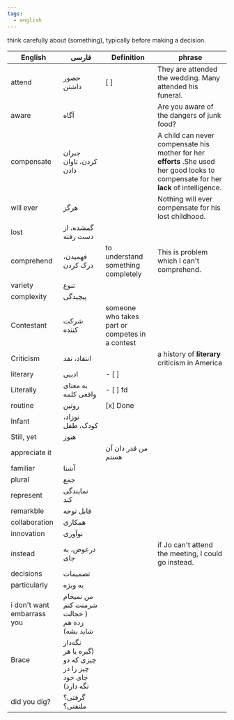 ```yaml
---
tags:
  - english
---
```

think carefully about (something), typically before making a decision.

| English                    | فارسی                                                      | Definition                                      | phrase                                                                                                                               |
| -------------------------- | ---------------------------------------------------------- | ----------------------------------------------- | ------------------------------------------------------------------------------------------------------------------------------------ |
| attend                     | حضور داشتن                                                 | [ ]                                             | They are attended the wedding. Many attended his funeral.                                                                            |
| aware                      | آگاه                                                       |                                                 | Are you aware of the dangers of junk food?                                                                                           |
| compensate                 | جبران کردن، تاوان دادن                                     |                                                 | A child can never compensate his mother for her **efforts** .She used her good looks to compensate for her **lack** of intelligence. |
| will ever                  | هرگز                                                       |                                                 | Nothing will ever compensate for his lost childhood.                                                                                 |
| lost                       | گمشده، از دست رفته                                         |                                                 |                                                                                                                                      |
| comprehend                 | فهمیدن، درک کردن                                           | to understand something completely              | This is problem which I can't comprehend.                                                                                            |
| variety                    | تنوع                                                       |                                                 |                                                                                                                                      |
| complexity                 | پیچیدگی                                                    |                                                 |                                                                                                                                      |
| Contestant                 | شرکت کننده                                                 | someone who takes part or competes in a contest |                                                                                                                                      |
| Criticism                  | انتقاد، نقد                                                |                                                 | a history of **literary** criticism in America                                                                                       |
| literary                   | ادبیی                                                      | - [ ]                                           |                                                                                                                                      |
| Literally                  | به معنای واقعی کلمه                                        | - [ ] fd                                        |                                                                                                                                      |
| routine                    | روتین                                                      | [x] Done                                        |                                                                                                                                      |
| Infant                     | نوزاد، کودک، طفل                                           |                                                 |                                                                                                                                      |
| Still, yet                 | هنوز                                                       |                                                 |                                                                                                                                      |
| appreciate it              |                                                            | من قدر دان آن هستم                              |                                                                                                                                      |
| familiar                   | آشنا                                                       |                                                 |                                                                                                                                      |
| plural                     | جمع                                                        |                                                 |                                                                                                                                      |
| represent                  | نمایندگی کند                                               |                                                 |                                                                                                                                      |
| remarkble                  | قابل توجه                                                  |                                                 |                                                                                                                                      |
| collaboration              | همکاری                                                     |                                                 |                                                                                                                                      |
| innovation                 | نوآوری                                                     |                                                 |                                                                                                                                      |
| instead                    | درعوض، به جای                                              |                                                 | if Jo can't attend the meeting, I could go instead.                                                                                  |
| decisions                  | تصمیمات                                                    |                                                 |                                                                                                                                      |
| particularly               | به ویژه                                                    |                                                 |                                                                                                                                      |
| i don't want embarrass you | من نمیخام شرمنت کنم ( خجالت زده هم شاید بشه)<br>           |                                                 |                                                                                                                                      |
| Brace<br><br>              | نگه‌دار (گیره یا هر چیزی که دو چیز را در جای خود نگه دارد) |                                                 |                                                                                                                                      |
| did you dig?               | گرفتی؟ ملتفتی؟                                             |                                                 |                                                                                                                                      |

